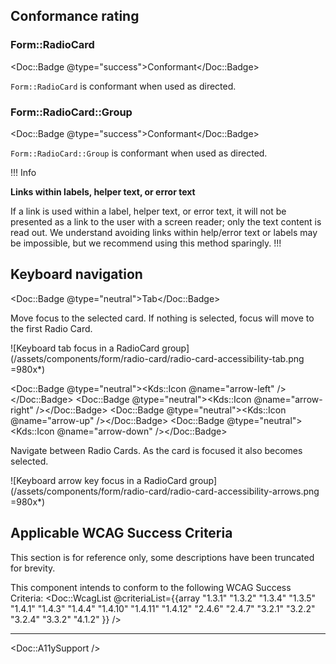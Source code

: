 ## Conformance rating

### Form::RadioCard

<Doc::Badge @type="success">Conformant</Doc::Badge>

`Form::RadioCard` is conformant when used as directed.

### Form::RadioCard::Group

<Doc::Badge @type="success">Conformant</Doc::Badge>

`Form::RadioCard::Group` is conformant when used as directed.

!!! Info

**Links within labels, helper text, or error text**

If a link is used within a label, helper text, or error text, it will not be presented as a link to the user with a screen reader; only the text content is read out. We understand avoiding links within help/error text or labels may be impossible, but we recommend using this method sparingly.
!!!

## Keyboard navigation

<Doc::Badge @type="neutral">Tab</Doc::Badge>

Move focus to the selected card. If nothing is selected, focus will move to the first Radio Card.

![Keyboard tab focus in a RadioCard group](/assets/components/form/radio-card/radio-card-accessibility-tab.png =980x*)

<Doc::Badge @type="neutral"><Kds::Icon @name="arrow-left" /></Doc::Badge>
<Doc::Badge @type="neutral"><Kds::Icon @name="arrow-right" /></Doc::Badge>
<Doc::Badge @type="neutral"><Kds::Icon @name="arrow-up" /></Doc::Badge>
<Doc::Badge @type="neutral"><Kds::Icon @name="arrow-down" /></Doc::Badge>

Navigate between Radio Cards. As the card is focused it also becomes selected.

![Keyboard arrow key focus in a RadioCard group](/assets/components/form/radio-card/radio-card-accessibility-arrows.png =980x*)

## Applicable WCAG Success Criteria

This section is for reference only, some descriptions have been truncated for brevity.

This component intends to conform to the following WCAG Success Criteria:
<Doc::WcagList @criteriaList={{array "1.3.1" "1.3.2" "1.3.4" "1.3.5" "1.4.1" "1.4.3" "1.4.4" "1.4.10" "1.4.11" "1.4.12" "2.4.6" "2.4.7" "3.2.1" "3.2.2" "3.2.4" "3.3.2" "4.1.2" }} />

---

<Doc::A11ySupport />
